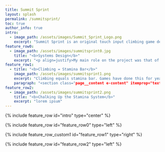 ```yaml
---
title: Summit Sprint
layout: splash
permalink: /summitsprint/
toc: true
author_info: true
intro:
  - image_path: /assets/images/Summit_Sprint_Logo.png
    excerpt: "Summit Sprint is an original touch input climbing game developed in Unity<br/>as part of a large, interdisciplinary project completed at Futuregames in conjunction with [Turborilla](https://www.turborilla.com/ ), who supplied a request for proposal."
feature_row0:
  - image_path: /assets/images/summitsprint0.jpg
    title: "<b>Systems Design</b>"
    excerpt: "<p align=justify>My main role on the project was that of system designer, a role I had yet to play. After the design team had decided upon the mechanics we wanted to include in the game, I began designing the underlying systems that would support those mechanics. The main system I will highlight here is the \"stamina\" system, which eventually would come to be called the chalk system.</p>"
feature_row1:
  - title: "<b>Climbing = Stamina Bar</b>"
    image_path: /assets/images/summitsprint1.png
    excerpt: "Climbing equals stamina bar. Games have done this for years, unquestioning. And so we too landed on stamina as a means to prevent them from invalidating our core gameplay—balancing between manipulating the character's hands and ability to jump.<br/><br/>The <b>original</b> approach was simplistic: stamina steadily drains, jumps consume a chunk of stamina, and stamina 0 = loss. I wasn't happy with this because I felt it would encourage players to simply input moves as quickly as possible without thinking, and it could discourage them from ever using the jump. I took similar issue with the <b>second</b> approach, in which stamina decreased at a fixed rate while either hand was searching for a handhold. This also forced players to input moves quickly in the name of stamina efficiency, and ran the risk of punishing skilled players for split-second innovations in play. I also felt it would be difficult to onboard players in this approach.<br/><br/>In the third iteration, stamina would decrease at a fixed cost with each successful hand move. We decided this would be the easiest to teach and the easiest to manage, striking a balance between \"extreme sport\", as was necessary for the RFP, and puzzle, rewarding the player for efficiency and knowledge of a level when replaying for a faster completion time. However, with player skill standing as one of our core pillars, the idea of 0 stamina resulting in an immediate loss still had one glaring issue: at a certain point, a loss becomes a foregone conclusion. "
    paragraph: "<section class="page__content e-content" itemprop="text">Lorem ipsum dolor sit amet, consectetur adipiscing elit, sed do eiusmod tempor incididunt ut labore et dolore magna aliqua. Ut enim ad minim veniam, quis nostrud exercitation ullamco laboris nisi ut aliquip ex ea commodo consequat. Duis aute irure dolor in reprehenderit in voluptate velit esse cillum dolore eu fugiat nulla pariatur. Excepteur sint occaecat cupidatat non proident, sunt in culpa qui officia deserunt mollit anim id est laborum.</section>"
feature_row2:
  - image_path: /assets/images/summitsprint2.png
    title: "<b>Chalking Up the Stamina System</b>"
    excerpt: "lorem ipsum"
---
```

{% include feature_row id="intro" type="center" %}

{% include feature_row id="feature_row0" type="left" %}

{% include feature_row_custom1 id="feature_row1" type="right" %}

{% include feature_row id="feature_row2" type="left" %}